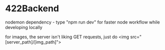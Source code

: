 # 422Backend

nodemon dependency - type "npm run dev" for faster node workflow while developing locally

for images, the server isn't liking GET requests, just do 	&lt;img src="[server_path]/[img_path]"&gt;